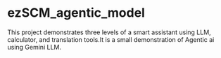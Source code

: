 # ezSCM_agentic_model
This project demonstrates three levels of a smart assistant using LLM, calculator, and translation tools.It is a small demonstration of Agentic ai using Gemini LLM.
